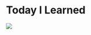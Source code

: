 # Today I Learned

<img src="https://cloud.githubusercontent.com/assets/1182522/11473354/3c086860-97b5-11e5-959f-8cdbc4d3aa13.jpg"></src>
